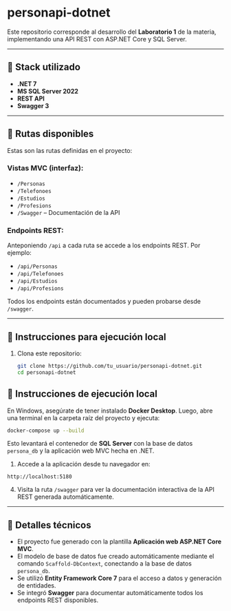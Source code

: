 # personapi-dotnet

Este repositorio corresponde al desarrollo del **Laboratorio 1** de la materia, implementando una API REST con ASP.NET Core y SQL Server.

---

## 🧱 Stack utilizado

- **.NET 7**
- **MS SQL Server 2022**
- **REST API**
- **Swagger 3**

---

## 🔗 Rutas disponibles

Estas son las rutas definidas en el proyecto:

### Vistas MVC (interfaz):

- `/Personas`
- `/Telefonoes`
- `/Estudios`
- `/Profesions`
- `/Swagger` – Documentación de la API

### Endpoints REST:

Anteponiendo `/api` a cada ruta se accede a los endpoints REST. Por ejemplo:

- `/api/Personas`
- `/api/Telefonoes`
- `/api/Estudios`
- `/api/Profesions`

Todos los endpoints están documentados y pueden probarse desde `/swagger`.

---

## 🚀 Instrucciones para ejecución local

1. Clona este repositorio:

   ```bash
   git clone https://github.com/tu_usuario/personapi-dotnet.git
   cd personapi-dotnet
## 🚀 Instrucciones de ejecución local

En Windows, asegúrate de tener instalado **Docker Desktop**. Luego, abre una terminal en la carpeta raíz del proyecto y ejecuta:

```bash
docker-compose up --build
```

Esto levantará el contenedor de **SQL Server** con la base de datos `persona_db` y la aplicación web MVC hecha en .NET.

1. Accede a la aplicación desde tu navegador en:

```text
http://localhost:5180
```

4. Visita la ruta `/swagger` para ver la documentación interactiva de la API REST generada automáticamente.

---

## 🧪 Detalles técnicos

- El proyecto fue generado con la plantilla **Aplicación web ASP.NET Core MVC**.
- El modelo de base de datos fue creado automáticamente mediante el comando `Scaffold-DbContext`, conectando a la base de datos `persona_db`.
- Se utilizó **Entity Framework Core 7** para el acceso a datos y generación de entidades.
- Se integró **Swagger** para documentar automáticamente todos los endpoints REST disponibles.
